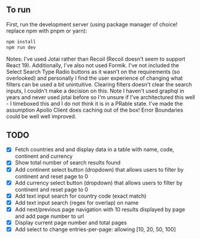 ## To run

First, run the development server (using package manager of choice! replace npm with pnpm or yarn):

```bash
npm install
npm run dev
```

Notes:
I've used Jotai rather than Recoil (Recoil doesn't seem to support React 19). Additionally, I've also not used Formik.
I've not included the Select Search Type Radio buttons as it wasn't on the requirements (so overlooked) and personally I find the user experience of changing what filters can be used a bit unintuitive.
Clearing filters doesn't clear the search inputs, I couldn't make a decision on this.
Note I haven't used graphql in years and never used jotai before so I'm unsure if I've architectured this well - I timeboxed this and I do not think it is in a PRable state. I've made the assumption Apollo Client does caching out of the box!
Error Boundaries could be well well improved.

## TODO

- [x] Fetch countries and and display data in a table with name, code, continent and currency
- [x] Show total number of search results found
- [x] Add continent select button (dropdown) that allows users to filter by continent and reset page to 0
- [x] Add currency select button (dropdown) that allows users to filter by continent and reset page to 0
- [x] Add text input search for country code (exact match)
- [x] Add text input search (regex for overlap) on name
- [x] Add next/previous page navigation with 10 results displayed by page and add page number to url
- [x] Display current page number and total pages
- [x] Add select to change entries-per-page: allowing [10, 20, 50, 100]
